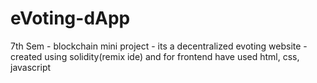 # eVoting-dApp
7th Sem -  blockchain mini project - its a decentralized evoting website - created using solidity(remix ide) and for frontend have used html, css, javascript 

